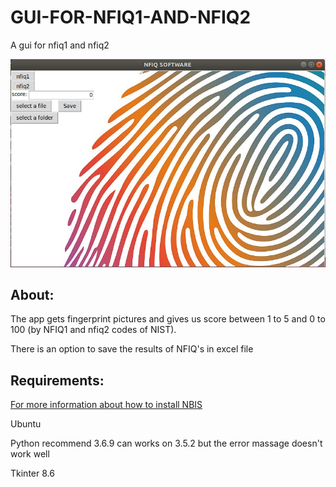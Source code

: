 # GUI-FOR-NFIQ1-AND-NFIQ2
A gui for nfiq1 and nfiq2 

![BgPIC](https://github.com/orelger/GUI-FOR-NFIQ/blob/master/MainScreen.PNG)


## About:
The app gets fingerprint pictures and gives us score between 1 to 5 and 0 to 100 (by NFIQ1 and nfiq2 codes of NIST).

There is an option to save the results of NFIQ's in excel file 



## Requirements:
[For more information about how to install NBIS](https://www.nist.gov/services-resources/software/nist-biometric-image-software-nbis)

Ubuntu 

Python recommend 3.6.9 can works on 3.5.2 but the error massage doesn't work well

Tkinter 8.6


